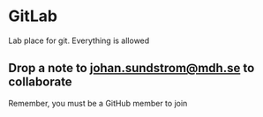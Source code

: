 
# GitLab
Lab place for git. Everything is allowed
## Drop a note to johan.sundstrom@mdh.se to collaborate
Remember, you must be a GitHub member to join
